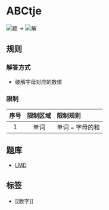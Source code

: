 # ABCtje

![题](http://wiki.logic-masters.de/images/4/43/Abctje-A150px.png) ->
![解](http://wiki.logic-masters.de/images/2/20/Abctje-L150px.png)

## 规则

### 解答方式

- 破解字母对应的数值

### 限制

| 序号  | 限制区域 | 限制规则      |
|:---:|:----:|:----------|
|  1  |  单词  | 单词 = 字母的和 |

## 题库

- [LMD](https://logic-masters.de/Raetselportal/Suche/spezial.php?listname=ABCtje)

## 标签

- [[数字]]
